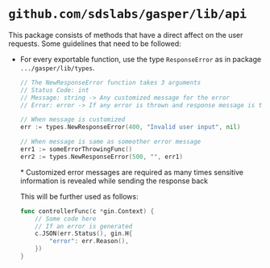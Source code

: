 # `github.com/sdslabs/gasper/lib/api`

This package consists of methods that have a direct affect on the user requests. Some guidelines that need to be followed:

- For every exportable function, use the type `ResponseError` as in package `.../gasper/lib/types`.

  ```go
  // The NewResponseError function takes 3 arguments
  // Status Code: int
  // Message: string -> Any customized message for the error
  // Error: error -> If any error is thrown and response message is the same

  // When message is customized
  err := types.NewResponseError(400, "Invalid user input", nil)

  // When message is same as someother error message
  err1 := someErrorThrowingFunc()
  err2 := types.NewResponseError(500, "", err1)
  ```

  \* Customized error messages are required as many times sensitive information is revealed while sending the response back

  This will be further used as follows:

  ```go
  func controllerFunc(c *gin.Context) {
      // Some code here
      // If an error is generated
      c.JSON(err.Status(), gin.H{
          "error": err.Reason(),
      })
  }
  ```
